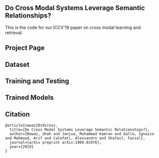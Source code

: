 ## Do Cross Modal Systems Leverage Semantic Relationships?
This is the code for our ICCV'19 paper on cross modal learning and retrieval.

## Project Page

## Dataset

## Training and Testing

## Trained Models

## Citation
```
@article{nawaz2019cross,
  title={Do Cross Modal Systems Leverage Semantic Relationships?},
  author={Nawaz, Shah and Janjua, Muhammad Kamran and Gallo, Ignazio and Mahmood, Arif and Calefati, Alessandro and Shafait, Faisal},
  journal={arXiv preprint arXiv:1909.01976},
  year={2019}
}
```

